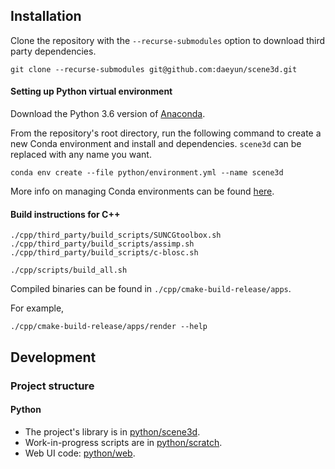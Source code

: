 ## Installation

Clone the repository with the `--recurse-submodules` option to download third party dependencies.

```
git clone --recurse-submodules git@github.com:daeyun/scene3d.git
```

#### Setting up Python virtual environment

Download the Python 3.6 version of [Anaconda](https://www.anaconda.com/download/).

From the repository's root directory, run the following command to create a new Conda environment and install and dependencies. `scene3d` can be replaced with any name you want.

```
conda env create --file python/environment.yml --name scene3d
```

More info on managing Conda environments can be found [here](https://conda.io/docs/user-guide/tasks/manage-environments.html).

#### Build instructions for C++

```
./cpp/third_party/build_scripts/SUNCGtoolbox.sh
./cpp/third_party/build_scripts/assimp.sh
./cpp/third_party/build_scripts/c-blosc.sh
```

```
./cpp/scripts/build_all.sh
```

Compiled binaries can be found in `./cpp/cmake-build-release/apps`.

For example,

```
./cpp/cmake-build-release/apps/render --help
```

## Development

### Project structure

#### Python

- The project's library is in [python/scene3d](python/scene3d).
- Work-in-progress scripts are in [python/scratch](python/scratch).
- Web UI code: [python/web](python/web).
